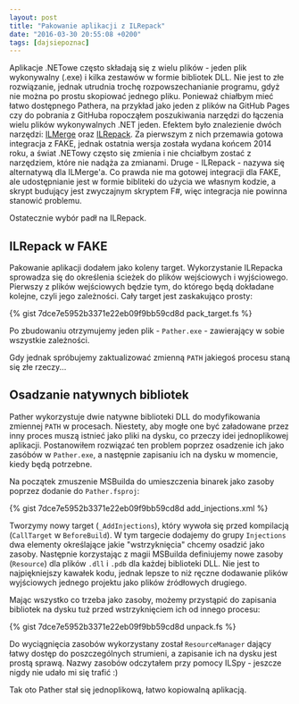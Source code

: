 ```yaml
---
layout: post
title: "Pakowanie aplikacji z ILRepack"
date: "2016-03-30 20:55:08 +0200"
tags: [dajsiepoznac]
---
```

Aplikacje .NETowe często składają się z wielu plików - jeden plik wykonywalny (.exe) i kilka zestawów w formie bibliotek DLL. Nie jest to złe rozwiązanie, jednak utrudnia trochę rozpowszechanianie programu, gdyż nie można po prostu skopiować jednego pliku. Ponieważ chiałbym mieć łatwo dostępnego Pathera, na przykład jako jeden z plików na GitHub Pages czy do pobrania z GitHuba ropocząłem poszukiwania narzędzi do łączenia wielu plików wykonywalnych .NET jeden. Efektem było znalezienie dwóch narzędzi: [ILMerge](http://research.microsoft.com/en-us/people/mbarnett/ilmerge.aspx) oraz [ILRepack](https://github.com/gluck/il-repack). Za pierwszym z nich przemawia gotowa integracja z FAKE, jednak ostatnia wersja została wydana końcem 2014 roku, a świat .NETowy często się zmienia i nie chciałbym zostać z narzędziem, które nie nadąża za zmianami. Druge - ILRepack - nazywa się alternatywą dla ILMerge'a. Co prawda nie ma gotowej integracji dla FAKE, ale udostępnianie jest w formie bibliteki do użycia we własnym kodzie, a skrypt budujący jest zwyczajnym skryptem F#, więc integracja nie powinna stanowić problemu.

Ostatecznie wybór padł na ILRepack.

## ILRepack w FAKE

Pakowanie aplikacji dodałem jako koleny target. Wykorzystanie ILRepacka sprowadza się do określenia ścieżek do plików wejściowych i wyjściowego. Pierwszy z plików wejściowych będzie tym, do którego będą dokładane kolejne, czyli jego zależności. Cały target jest zaskakująco prosty:

{% gist 7dce7e5952b3371e22eb09f9bb59cd8d pack_target.fs %}

Po zbudowaniu otrzymujemy jeden plik - `Pather.exe` - zawierający w sobie wszystkie zależności.

Gdy jednak spróbujemy zaktualizować zmienną `PATH` jakiegoś procesu staną się złe rzeczy...


## Osadzanie natywnych bibliotek
Pather wykorzystuje dwie natywne biblioteki DLL do modyfikowania zmiennej `PATH` w procesach. Niestety, aby mogłe one być załadowane przez inny proces muszą istnieć jako pliki na dysku, co przeczy idei jednoplikowej aplikacji. Postanowiłem rozwiązać ten problem poprzez osadzenie ich jako zasóbów w `Pather.exe`, a następnie zapisaniu ich na dysku w momencie, kiedy będą potrzebne.

Na początek zmuszenie MSBuilda do umieszczenia binarek jako zasoby poprzez dodanie do `Pather.fsproj`:

{% gist 7dce7e5952b3371e22eb09f9bb59cd8d add_injections.xml %}

Tworzymy nowy target (`_AddInjections`), który wywoła się przed kompilacją (`CallTarget` w `BeforeBuild`). W tym targecie dodajemy do grupy `Injections` dwa elementy określające jakie "wstrzyknięcia" chcemy osadzić jako zasoby. Następnie korzystając z magii MSBuilda definiujemy nowe zasoby (`Resource`) dla plików `.dll` i `.pdb` dla każdej biblioteki DLL. Nie jest to najpiękniejszy kawałek kodu, jednak lepsze to niż ręczne dodawanie plików wyjściowych jednego projektu jako plików źródłowych drugiego.

Mając wszystko co trzeba jako zasoby, możemy przystąpić do zapisania bibliotek na dysku tuż przed wstrzyknięciem ich od innego procesu:

{% gist 7dce7e5952b3371e22eb09f9bb59cd8d unpack.fs %}

Do wyciągnięcia zasobów wykorzystany został `ResourceManager` dający łatwy dostęp do poszczególnych strumieni, a zapisanie ich na dysku jest prostą sprawą. Nazwy zasobów odczytałem przy pomocy ILSpy - jeszcze nigdy nie udało mi się trafić :)

Tak oto Pather stał się jednoplikową, łatwo kopiowalną aplikacją.
